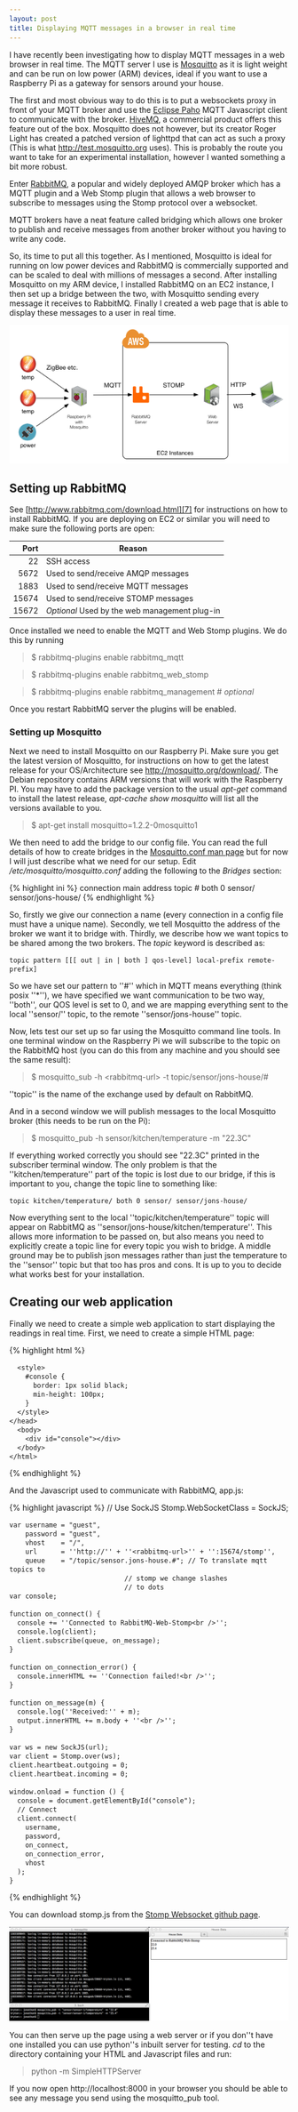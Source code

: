 ```yaml
---
layout: post
title: Displaying MQTT messages in a browser in real time
---
```

I have recently been investigating how to display MQTT messages in a web browser in real time. The MQTT server I use is [Mosquitto][3] as it is light weight and can be run on low power (ARM) devices, ideal if you want to use a Raspberry Pi as a gateway for sensors around your house. 

The first and most obvious way to do this is to put a websockets proxy in front of your MQTT broker and use the [Eclipse Paho][1] MQTT Javascript client to communicate with the broker. [HiveMQ][2], a commercial product offers this feature out of the box. Mosquitto does not however, but its creator Roger Light has created a patched version of lighttpd that can act as such a proxy (This is what http://test.mosquitto.org uses). This is probably the route you want to take for an experimental installation, however I wanted something a bit more robust.

Enter [RabbitMQ][4], a popular and widely deployed AMQP broker which has a MQTT plugin and a Web Stomp plugin that allows a web browser to subscribe to messages using the Stomp protocol over a websocket. 

MQTT brokers have a neat feature called bridging which allows one broker to publish and receive messages from another broker without you having to write any code. 

So, its time to put all this together. As I mentioned, Mosquitto is ideal for running on low power devices and RabbitMQ is commercially supported and can be scaled to deal with millions of messages a second. After installing Mosquitto on my ARM device, I installed RabbitMQ on an EC2 instance, I then set up a bridge between the two, with Mosquitto sending every message it receives to RabbitMQ. Finally I created a web page that is able to display these messages to a user in real time.

![System Overview](/images/2013-11-02-comms_overview.png)

## Setting up RabbitMQ

See [http://www.rabbitmq.com/download.html][7] for instructions on how to install RabbitMQ. If you are deploying on EC2 or similar you will need to make sure the following ports are open:


| Port     | Reason                                        |
| -------: | --------------------------------------------- |
| 22       | SSH access                                    | 
| 5672     | Used to send/receive AMQP messages            |
| 1883     | Used to send/receive MQTT messages            |
| 15674    | Used to send/receive STOMP messages           |
| 15672    | *Optional* Used by the web management plug-in |
<!--
<table>
<thead>
<tr>
  <th align="right">Port</th>
  <th>Reason</th>
</tr>
</thead>
<tbody><tr>
  <td align="right">22</td>
  <td>SSH access</td>
</tr>
<tr>
  <td align="right">5672</td>
  <td>Used to send/receive AMQP messages</td>
</tr>
<tr>
  <td align="right">1883</td>
  <td>Used to send/receive MQTT messages</td>
</tr>
<tr>
  <td align="right">15674</td>
  <td>Used to send/receive STOMP messages</td>
</tr>
<tr>
  <td align="right">15672</td>
  <td><em>Optional</em> Used by the web management plug-in</td>
</tr>
</tbody></table>
-->

Once installed we need to enable the MQTT and Web Stomp plugins. We do this by running

> $ rabbitmq-plugins enable rabbitmq_mqtt

> $ rabbitmq-plugins enable rabbitmq\_web\_stomp

> $ rabbitmq-plugins enable rabbitmq_management # *optional* 


Once you restart RabbitMQ server the plugins will be enabled.

### Setting up Mosquitto

Next we need to install Mosquitto on our Raspberry Pi. Make sure you get the latest version of Mosquitto, for instructions on how to get the latest release for your OS/Architecture see http://mosquitto.org/download/. The Debian repository contains ARM versions that will work with the Raspberry PI. You may have to add the package version to the usual *apt-get* command to install the latest release, *apt-cache show mosquitto* will list all the versions available to you.

> $ apt-get install mosquitto=1.2.2-0mosquitto1

We then need to add the bridge to our config file. You can read the full details of how to create bridges in the [Mosquitto.conf man page][5] but for now I will just describe what we need for our setup. Edit */etc/mosquitto/mosquitto.conf* adding the following to the *Bridges* section:

{% highlight ini %}
    connection main
    address <rabbitmq-broker-url>
    topic # both 0 sensor/ sensor/jons-house/
{% endhighlight %}

So, firstly we give our connection a name (every connection in a config file must have a unique name). Secondly, we tell Mosquitto the address of the broker we want it to bridge with. Thirdly, we describe how we want topics to be shared among the two brokers. The *topic* keyword is described as:

    topic pattern [[[ out | in | both ] qos-level] local-prefix remote-prefix]

So we have set our pattern to ''#'' which in MQTT means everything (think posix ''\*''), we have specified we want communication to be two way, ''both'', our QOS level is set to 0, and we are mapping everything sent to the local ''sensor/'' topic, to the remote ''sensor/jons-house'' topic.

Now, lets test our set up so far using the Mosquitto command line tools. In one terminal window on the Raspberry Pi we will subscribe to the topic on the RabbitMQ host (you can do this from any machine and you should see the same result):

> $ mosquitto_sub -h &lt;rabbitmq-url&gt; -t topic/sensor/jons-house/#

''topic'' is the name of the exchange used by default on RabbitMQ.

And in a second window we will publish messages to the local Mosquitto broker (this needs to be run on the Pi):

> $ mosquitto_pub -h sensor/kitchen/temperature -m "22.3C"

If everything worked correctly you should see "22.3C" printed in the subscriber terminal window. The only problem is that the ''kitchen/temperature'' part of the topic is lost due to our bridge, if this is important to you, change the topic line to something like:

    topic kitchen/temperature/ both 0 sensor/ sensor/jons-house/
    
Now everything sent to the local ''topic/kitchen/temperature'' topic will appear on RabbitMQ as ''sensor/jons-house/kitchen/temperature''. This allows more information to be passed on, but also means you need to explicitly create a topic line for every topic you wish to bridge. A middle ground may be to publish json messages rather than just the temperature to the ''sensor'' topic but that too has pros and cons. It is up to you to decide what works best for your installation.

## Creating our web application

Finally we need to create a simple web application to start displaying the readings in real time. First, we need to create a simple HTML page:

{% highlight html %}
    <html>
    <head>
      <title>House Data</title>
      <script src="http://cdn.sockjs.org/sockjs-0.3.js"></script>
      <script src="stomp.js"></script>
      <script src="app.js"></script>
 
      <style>
        #console {
          border: 1px solid black;
          min-height: 100px;
        }
      </style>
    </head>
      <body> 
        <div id="console"></div>    
      </body>
    </html>
{% endhighlight %}

And the Javascript used to communicate with RabbitMQ, app.js:

{% highlight javascript %}
    // Use SockJS
    Stomp.WebSocketClass = SockJS;

    var username = "guest",
        password = "guest",
        vhost    = "/",
        url      = ''http://'' + ''<rabbitmq-url>'' + '':15674/stomp'',
        queue    = "/topic/sensor.jons-house.#"; // To translate mqtt topics to
        					     // stomp we change slashes 
        					     // to dots
    var console;

    function on_connect() {
      console += ''Connected to RabbitMQ-Web-Stomp<br />'';
      console.log(client);
      client.subscribe(queue, on_message);
    }

    function on_connection_error() {
      console.innerHTML += ''Connection failed!<br />'';
    }

    function on_message(m) {
      console.log(''Received:'' + m);
      output.innerHTML += m.body + ''<br />'';
    }

    var ws = new SockJS(url);
    var client = Stomp.over(ws);
    client.heartbeat.outgoing = 0;
    client.heartbeat.incoming = 0;

    window.onload = function () {
      console = document.getElementById("console");
      // Connect
      client.connect(
        username,
        password,
        on_connect,
        on_connection_error,
        vhost
      );
    }
{% endhighlight %}

You can download stomp.js from the [Stomp Websocket github page][6].

![Screenshot of Browser and Terminal](/images/2013-11-02-mqtt_stomp_screenshot.png)

You can then serve up the page using a web server or if you don''t have one installed you can use python''s inbuilt server for testing. *cd* to the directory containing your HTML and Javascript files and run:

> python -m SimpleHTTPServer

If you now open http://localhost:8000 in your browser you should be able to see any message you send using the mosquitto_pub tool.

[1]: http://www.eclipse.org/paho/ "Eclipse Paho"
[2]: http://www.hivemq.com/ "HiveMQ"
[3]: http://mosquitto.org/ "Mosquitto"
[4]: http://www.rabbitmq.com/ "RabbitMQ"
[5]: http://mosquitto.org/man/mosquitto-conf-5.html "Mosquitto.conf Man Page"
[6]: https://github.com/jmesnil/stomp-websocket/ "Stomp Websockets"
[7]: http://www.rabbitmq.com/download.html "RabbitMQ Download"
